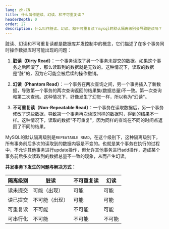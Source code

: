```yaml
---
lang: zh-CN
title: 什么叫作脏读、幻读、和不可重复读？
headerDepth: 0
order: 27
description: 什么叫作脏读、幻读、和不可重复读？mysql的默认隔离级别会导致脏读吗？
---
```




脏读、幻读和不可重复读都是数据库并发控制中的概念，它们描述了在多个事务同时操作数据库时可能出现的问题：

1. **脏读（Dirty Read）**：一个事务读取了另一个事务未提交的数据。如果这个事务之后回滚了，那么读取到的数据就是无效的。这种情况下，读取的数据是"脏"的，因为它可能会被后续的操作撤销。

2. **幻读（Phantom Read）**：一个事务在两次查询之间，另一个事务插入了新数据，导致第一个事务的两次查询返回的结果集(数据总量)不一致。第一次查询和第二次查询。这种情况下，好像发生了幻觉一样，所以称为"幻读"。

3. **不可重复读（Non-Repeatable Read）**：一个事务在读取数据后，另一个事务修改了这些数据，导致第一个事务再次读取同样的数据时，得到的结果不一样。这种情况下，读取的数据"不可重复"，因为同样的查询在不同的时间点返回了不同的结果。

MySQL的默认隔离级别是`REPEATABLE READ`，在这个级别下，这种隔离级别下，所有事务前后多次的读取到的数据内容是不变的。也就是某个事务在执行的过程中，不允许其他事务进行update操作，但允许其他事务进行add操作，造成某个事务前后多次读取到的数据总量不一致的现象，从而产生幻读。



**并发事务下发生的问题与解决方式：**

| 隔离级别 | 脏读           | 不可重复读 | 幻读   |
| -------- | -------------- | ---------- | ------ |
| 读未提交 | 可能（出现）   | 可能       | 可能   |
| 读已提交 | 不可能（出现） | 可能       | 可能   |
| 可重复读 | 不可能         | 不可能     | 可能   |
| 可串行化 | 不可能         | 不可能     | 不可能 |